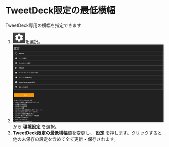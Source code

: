 # TweetDeck限定の最低横幅
TweetDeck専用の横幅を指定できます

1. ![settings1](https://raw.githubusercontent.com/cutls/TheDeskDocs/master/media/settings1.png)を選択。
1. ![settings2](https://raw.githubusercontent.com/cutls/TheDeskDocs/master/media/settings2.png)  
から __環境設定__ を選択。
1. **TweetDeck限定の最低横幅**値を変更し、 __設定__ を押します。クリックすると他の未保存の設定を含めて全て更新・保存されます。  
